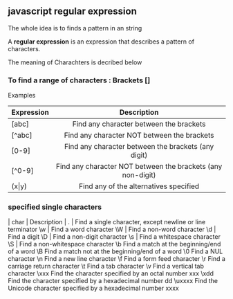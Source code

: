 ## javascript regular expression
The whole idea is to finds a pattern in an string

A __regular expression__ is an expression that describes a pattern of characters.

The meaning of Charachters is decribed below

### To find a range of characters : __Brackets__ []
Examples

| Expression  | Description |
| ------------- |:-------------:|
| [abc] | Find any character between the brackets |
| [^abc] | Find any character NOT between the brackets |
| [0-9]  | Find any character between the brackets (any digit) |
| [^0-9] | Find any character NOT between the brackets (any non-digit) |
| (x\|y) | Find any of the alternatives specified |

### specified single characters

| char |  	Description | 
. 	| Find a single character, except newline or line terminator
\w 	| Find a word character
\W 	| Find a non-word character
\d 	| Find a digit
\D 	| Find a non-digit character
\s 	| Find a whitespace character
\S 	| Find a non-whitespace character
\b 	Find a match at the beginning/end of a word
\B 	Find a match not at the beginning/end of a word
\0 	Find a NUL character
\n 	Find a new line character
\f 	Find a form feed character
\r 	Find a carriage return character
\t 	Find a tab character
\v 	Find a vertical tab character
\xxx 	Find the character specified by an octal number xxx
\xdd 	Find the character specified by a hexadecimal number dd
\uxxxx 	Find the Unicode character specified by a hexadecimal number xxxx
